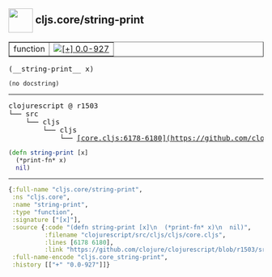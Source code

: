 ## <img width="48px" valign="middle" src="http://i.imgur.com/Hi20huC.png"> cljs.core/string-print

 <table border="1">
<tr>
<td>function</td>
<td><a href="https://github.com/cljsinfo/api-refs/tree/0.0-927"><img valign="middle" alt="[+] 0.0-927" src="https://img.shields.io/badge/+-0.0--927-lightgrey.svg"></a> </td>
</tr>
</table>

 <samp>
(__string-print__ x)<br>
</samp>

```
(no docstring)
```

---

 <pre>
clojurescript @ r1503
└── src
    └── cljs
        └── cljs
            └── <ins>[core.cljs:6178-6180](https://github.com/clojure/clojurescript/blob/r1503/src/cljs/cljs/core.cljs#L6178-L6180)</ins>
</pre>

```clj
(defn string-print [x]
  (*print-fn* x)
  nil)
```


---

```clj
{:full-name "cljs.core/string-print",
 :ns "cljs.core",
 :name "string-print",
 :type "function",
 :signature ["[x]"],
 :source {:code "(defn string-print [x]\n  (*print-fn* x)\n  nil)",
          :filename "clojurescript/src/cljs/cljs/core.cljs",
          :lines [6178 6180],
          :link "https://github.com/clojure/clojurescript/blob/r1503/src/cljs/cljs/core.cljs#L6178-L6180"},
 :full-name-encode "cljs.core_string-print",
 :history [["+" "0.0-927"]]}

```
